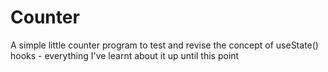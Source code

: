 # Counter
A simple little counter program to test and revise the concept of useState() hooks - everything I've learnt about it up until this point
